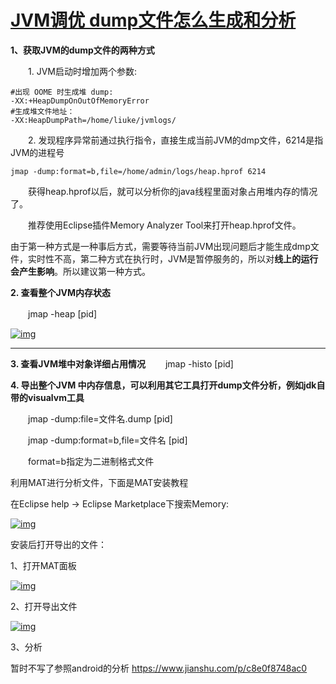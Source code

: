# [JVM调优 dump文件怎么生成和分析](https://www.cnblogs.com/myseries/p/10827195.html)

**1、获取JVM的dump文件的两种方式**　　

　　1. JVM启动时增加两个参数:

```
#出现 OOME 时生成堆 dump: 
-XX:+HeapDumpOnOutOfMemoryError
#生成堆文件地址：
-XX:HeapDumpPath=/home/liuke/jvmlogs/
```

　　2. 发现程序异常前通过执行指令，直接生成当前JVM的dmp文件，6214是指JVM的进程号

```
jmap -dump:format=b,file=/home/admin/logs/heap.hprof 6214
```

　　获得heap.hprof以后，就可以分析你的java线程里面对象占用堆内存的情况了。

　　推荐使用Eclipse插件Memory Analyzer Tool来打开heap.hprof文件。　

由于第一种方式是一种事后方式，需要等待当前JVM出现问题后才能生成dmp文件，实时性不高，第二种方式在执行时，JVM是暂停服务的，所以对**线上的运行会产生影响**。所以建议第一种方式。

 

**2. 查看整个JVM内存状态** 

　　jmap -heap [pid]

[![img](https://img2018.cnblogs.com/blog/885859/201905/885859-20190507174042660-1563317412.png)](https://img2018.cnblogs.com/blog/885859/201905/885859-20190507174042660-1563317412.png)

------

 

**3. 查看JVM堆中对象详细占用情况**
　　jmap -histo [pid]


**4. 导出整个JVM 中内存信息，可以利用其它工具打开dump文件分析，例如jdk自带的visualvm工具**

　　jmap -dump:file=文件名.dump [pid]

　　jmap -dump:format=b,file=文件名 [pid]

　　format=b指定为二进制格式文件

 

利用MAT进行分析文件，下面是MAT安装教程

在Eclipse help -> Eclipse Marketplace下搜索Memory: 

 [![img](https://img2018.cnblogs.com/blog/885859/201905/885859-20190507174129989-1759341078.png)](https://img2018.cnblogs.com/blog/885859/201905/885859-20190507174129989-1759341078.png)

安装后打开导出的文件：

1、打开MAT面板

 [![img](https://img2018.cnblogs.com/blog/885859/201905/885859-20190507174135172-1890815862.png)](https://img2018.cnblogs.com/blog/885859/201905/885859-20190507174135172-1890815862.png)

 

2、打开导出文件

 [![img](https://img2018.cnblogs.com/blog/885859/201905/885859-20190507174141842-911767453.png)](https://img2018.cnblogs.com/blog/885859/201905/885859-20190507174141842-911767453.png)

3、分析

暂时不写了参照android的分析  https://www.jianshu.com/p/c8e0f8748ac0